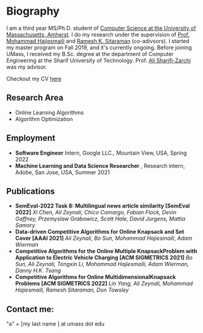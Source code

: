 # **Biography**

I am a third year MS/Ph.D. student of [Computer Science at the University of Massachusetts, Amherst](https://www.cics.umass.edu/). I do my research under the supervision of [Prof. Mohammad Hajiesmaili](https://groups.cs.umass.edu/hajiesmaili/) and [Ramesh K. Sitaraman](https://groups.cs.umass.edu/ramesh/lids-lab/) (co-adivsors). I started my master program on Fall 2019, and it's currently ongoing. Before joining UMass, I received my B.Sc. degree at the department of Computer Engineering at the Sharif University of Technology. Prof. [Ali Sharifi-Zarchi](http://ce.sharif.edu/faculty/ali-sharifi-zarchi/) was my advisor. 

Checkout my CV [here](https://github.com/ZeynaliAli/home/blob/master/files/Ali_Zeynali_CV.pdf)

## **Research Area**
* Online Learning Algorithms
* Algorithm Optimization

## **Employment**
* **Software Engineer** Intern, Google LLC., Mountain View, USA, Spring 2022
* **Machine Learning and Data Science Researcher** , Research intern, Adobe, San Jose, USA, Summer 2021

## **Publications**
*   **SemEval-2022 Task 8: Multilingual news article similarity [SemEval 2022]**
	*Xi Chen, Ali Zeynali, Chico Camargo, Fabian Flock, Devin Gaffney, Przemyslaw Grabowicz, Scott Hale, David Jurgens, Mattia Samory*
*	**Data-driven Competitive Algorithms for Online Knapsack and Set Cover [AAAI 2021]**
    *Ali Zeynali, Bo Sun, Mohammad Hajiesmaili, Adam Wierman*
*   **Competitive Algorithms for the Online Multiple KnapsackProblem with Application to Electric Vehicle Charging [ACM SIGMETRICS 2021]**
    *Bo Sun, Ali Zeynali, Tongxin Li, Mohammad Hajiesmaili, Adam Wierman, Danny H.K. Tsang*
*   **Competitive Algorithms for Online MultidimensionalKnapsack Problems [ACM SIGMETRICS 2022]**
    *Lin Yang, Ali Zeynali, Mohammad Hajiesmaili, Ramesh Sitaraman, Don Towsley*



## **Contact me:** 
"a" + \[my last name \] at umass dot edu 


